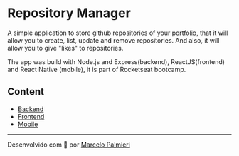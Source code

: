 # Repository Manager
A simple application to store github repositories of your portfolio, that it will allow you to create, list, update and remove repositories. And also, it will allow you to give "likes" to repositories.

The app was build with Node.js and Express(backend), ReactJS(frontend) and React Native (mobile), it is part of Rocketseat bootcamp.

## Content
- [Backend](./backend) 
- [Frontend](./frontend)
- [Mobile](./mobile)

---
Desenvolvido com :purple_heart: por [Marcelo Palmieri](https://www.linkedin.com/in/marcelo-palmieri)